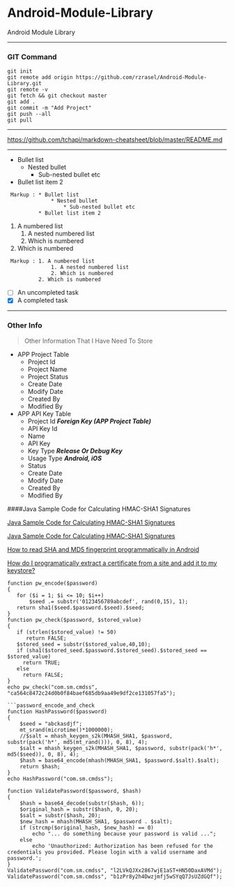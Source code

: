 # Android-Module-Library
Android Module Library

- - - -

### GIT Command
```git_command
git init
git remote add origin https://github.com/rzrasel/Android-Module-Library.git
git remote -v
git fetch && git checkout master
git add .
git commit -m "Add Project"
git push --all
git pull
```

- - - -
https://github.com/tchapi/markdown-cheatsheet/blob/master/README.md
- - - -

* Bullet list
    * Nested bullet
        * Sub-nested bullet etc
* Bullet list item 2

~~~
 Markup : * Bullet list
              * Nested bullet
                  * Sub-nested bullet etc
          * Bullet list item 2
~~~

1. A numbered list
    1. A nested numbered list
    2. Which is numbered
2. Which is numbered

~~~
 Markup : 1. A numbered list
              1. A nested numbered list
              2. Which is numbered
          2. Which is numbered
~~~

- [ ] An uncompleted task
- [x] A completed task

- - - -

### Other Info

> Other Information
> That I Have Need To Store

* APP Project Table
    * Project Id
    * Project Name
    * Project Status
    - Create Date
    - Modify Date
    - Created By
    - Modified By
* APP API Key Table
    - Project Id ***Foreign Key (APP Project Table)***
    - API Key Id
    - Name
    - API Key
    - Key Type ***Release Or Debug Key***
    - Usage Type ***Android, iOS***
    - Status
    - Create Date
    - Modify Date
    - Created By
    - Modified By


####Java Sample Code for Calculating HMAC-SHA1 Signatures

[Java Sample Code for Calculating HMAC-SHA1 Signatures](https://gist.github.com/ishikawa/88599)

[Java Sample Code for Calculating HMAC-SHA1 Signatures](https://stackoverflow.com/questions/13119641/java-programmatically-read-informations-from-a-key-certificate)

[How to read SHA and MD5 fingerprint programmatically in Android](https://stackoverflow.com/questions/28251131/how-to-read-sha-and-md5-fingerprint-programmatically-in-android)

[How do I programatically extract a certificate from a site and add it to my keystore?](http://helpdesk.objects.com.au/java/how-do-i-programatically-extract-a-certificate-from-a-site-and-add-it-to-my-keystore)

```password_encode_and_check
function pw_encode($password)
{
   for ($i = 1; $i <= 10; $i++)
       $seed .= substr('0123456789abcdef', rand(0,15), 1);
   return sha1($seed.$password.$seed).$seed;
}
function pw_check($password, $stored_value)
{
   if (strlen($stored_value) != 50)
      return FALSE;
   $stored_seed = substr($stored_value,40,10);
   if (sha1($stored_seed.$password.$stored_seed).$stored_seed == $stored_value)
     return TRUE;
   else
     return FALSE;
}
echo pw_check("com.sm.cmdss", "ca564c8472c24d0b0f84baef685db9aa49e9df2ce131057fa5");
```
```password_encode_and_check
```password_encode_and_check
function HashPassword($password)
{
    $seed = "abckasdjf";
    mt_srand(microtime()*1000000);
    //$salt = mhash_keygen_s2k(MHASH_SHA1, $password, substr(pack('h*', md5(mt_rand())), 0, 8), 4);
    $salt = mhash_keygen_s2k(MHASH_SHA1, $password, substr(pack('h*', md5($seed)), 0, 8), 4);
    $hash = base64_encode(mhash(MHASH_SHA1, $password.$salt).$salt);
    return $hash;
}
echo HashPassword("com.sm.cmdss");
```
```password_encode_and_check
function ValidatePassword($password, $hash)
{
    $hash = base64_decode(substr($hash, 6));
    $original_hash = substr($hash, 0, 20);
    $salt = substr($hash, 20);
    $new_hash = mhash(MHASH_SHA1, $password . $salt);
    if (strcmp($original_hash, $new_hash) == 0)
        echo "... do something because your password is valid ...";
    else
        echo 'Unauthorized: Authorization has been refused for the credentials you provided. Please login with a valid username and password.';
}
ValidatePassword("com.sm.cmdss", "l2LVkQJXx2867wjE1aST+HN50DaxAVMd");
ValidatePassword("com.sm.cmdss", "b1zPr8y2h4Dwzjmfj5wSYqQ7JsUZdGQf");
```




